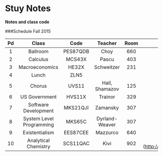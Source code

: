 # Stuy Notes

**Notes and class code**

###Schedule Fall 2015

| Pd | Class | Code | Teacher | Room | Link(s) |
|:--:|:-----:|:----:|:-------:|:----:|:-------:|
| 1 | Ballroom | PES87QDB | Choy | 660 | |
| 2 | Calculus | MCS43X | Pascu | 403 | oana.pascu@stuycs.org |
| 3 | Macroeconomics | HE32X | Schweitzer | 231 |  ESchweitzer@schools.nyc.gov |
| 4 | Lunch | ZLN5 | | | |
| 5 | Chorus | UVS11 | Hall, Shamazov | 125 | |
| 6 | US Government | HVS11X | Trainor | 329 | mrtrainor1@gmail.com |
| 7 | Software Development | MKS21QJI | Zamansky | 307 | [slack] (https://stuycs.slack.com/messages/softdev/) |
| 8 | System Level Programming | MKS65C | Dyrland-Weaver | 307 | [homepage] (http://www.stuycs.org/courses/mks65/dw) |
| 9 | Existentialism | EES87CEE | Mazzurco | 640 | [homepage] (http://www.mazzurco.com/Rosas_Class_Site/Home.html) |
| 10 | Analytical Chemistry | SCS11QAC | Kivi | 902 | [textbook] (http://acad.depauw.edu/harvey_web/eText%20Project/AnalyticalChemistry2.0.html) |
